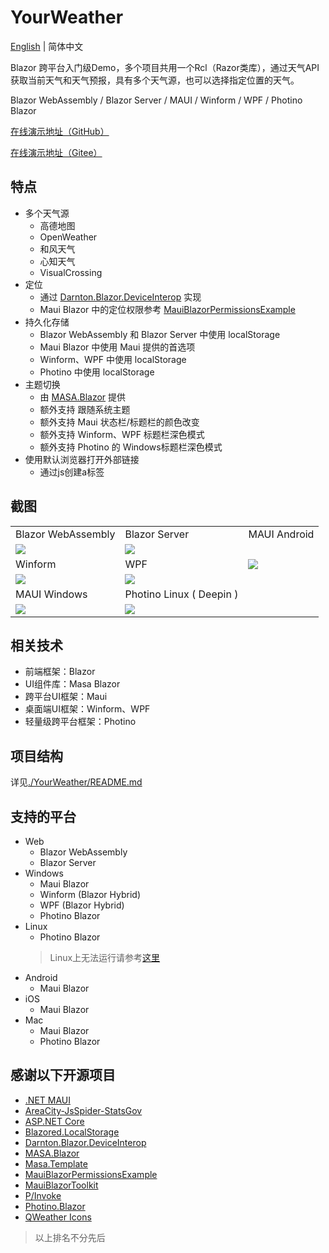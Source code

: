 # YourWeather

[English](./README.en.md) | 简体中文

Blazor 跨平台入门级Demo，多个项目共用一个Rcl（Razor类库），通过天气API获取当前天气和天气预报，具有多个天气源，也可以选择指定位置的天气。

Blazor WebAssembly / Blazor Server / MAUI / Winform / WPF / Photino Blazor

[在线演示地址（GitHub）](https://yu-core.github.io/YourWeather/)

[在线演示地址（Gitee）](https://yu-core.gitee.io/yourweather/)

## 特点
- 多个天气源
	- 高德地图
	- OpenWeather
	- 和风天气
	- 心知天气
	- VisualCrossing
- 定位
	- 通过 [Darnton.Blazor.DeviceInterop](https://github.com/darnton/BlazorDeviceInterop) 实现
	- Maui Blazor 中的定位权限参考 [MauiBlazorPermissionsExample](https://github.com/MackinnonBuck/MauiBlazorPermissionsExample)
- 持久化存储
	- Blazor WebAssembly 和 Blazor Server 中使用 localStorage
	- Maui Blazor 中使用 Maui 提供的首选项
	- Winform、WPF 中使用 localStorage
	- Photino 中使用 localStorage
- 主题切换
	- 由 [MASA.Blazor](https://github.com/BlazorComponent/MASA.Blazor) 提供
	- 额外支持 跟随系统主题
	- 额外支持 Maui 状态栏/标题栏的颜色改变
	- 额外支持 Winform、WPF 标题栏深色模式
	- 额外支持 Photino 的 Windows标题栏深色模式
- 使用默认浏览器打开外部链接
	- 通过js创建a标签

## 截图
<table>
	<tr>
		<td>Blazor WebAssembly</td>
		<td>Blazor Server</td>
		<td>MAUI Android</td>
	</tr>
	<tr>
		<td><img src="https://github.com/Yu-Core/YourWeather/assets/96511239/3001356d-55ef-4c95-8200-81fe6cb12e48"/></td>
		<td><img src="https://github.com/Yu-Core/YourWeather/assets/96511239/2ef5c1d2-9954-4f99-80ae-9540ba9aeb1e"/></td>
		<td rowspan="3"><img src="https://github.com/Yu-Core/YourWeather/assets/96511239/c4eb9369-f8a2-49d8-8b47-fe3bec68a2b5"/></td>
	</tr>
	<tr>
		<td>Winform</td>
		<td>WPF</td>
	</tr>
	<tr>
		<td><img src="https://github.com/Yu-Core/YourWeather/assets/96511239/b98c602f-c136-4553-a604-58a391f6e502"/></td>
		<td><img src="https://github.com/Yu-Core/YourWeather/assets/96511239/8aa96bfb-144a-417f-b3fb-757f852f0ecf"/></td>
	</tr>
	<tr>
		<td>MAUI Windows</td>
		<td>Photino Linux ( Deepin )</td>
	</tr>
	<tr>
		<td><img src="https://github.com/Yu-Core/YourWeather/assets/96511239/8ebe9733-5713-4430-94a6-c512ec6e32e0"/></td>
		<td><img src="https://github.com/Yu-Core/YourWeather/assets/96511239/d89e4562-0c08-4dba-a22a-a4265d6336d1"/></td>
	</tr>
</table>

## 相关技术
- 前端框架：Blazor
- UI组件库：Masa Blazor
- 跨平台UI框架：Maui
- 桌面端UI框架：Winform、WPF
- 轻量级跨平台框架：Photino

## 项目结构
详见[./YourWeather/README.md](./YourWeather/README.md)

## 支持的平台
- Web
	- Blazor WebAssembly
	- Blazor Server
- Windows
	- Maui Blazor
	- Winform (Blazor Hybrid)
	- WPF (Blazor Hybrid)
	- Photino Blazor
- Linux
	- Photino Blazor
	> Linux上无法运行请参考[这里](https://github.com/tryphotino/photino.Blazor/issues/81)
- Android
	- Maui Blazor
- iOS
	- Maui Blazor
- Mac
	- Maui Blazor
	- Photino Blazor

## 感谢以下开源项目
- [.NET MAUI](https://github.com/dotnet/maui)
- [AreaCity-JsSpider-StatsGov](https://github.com/xiangyuecn/AreaCity-JsSpider-StatsGov)
- [ASP.NET Core](https://github.com/dotnet/aspnetcore)
- [Blazored.LocalStorage](https://github.com/Blazored/LocalStorage)
- [Darnton.Blazor.DeviceInterop](https://github.com/darnton/BlazorDeviceInterop)
- [MASA.Blazor](https://github.com/BlazorComponent/MASA.Blazor)
- [Masa.Template](https://github.com/masastack/MASA.Template)
- [MauiBlazorPermissionsExample](https://github.com/MackinnonBuck/MauiBlazorPermissionsExample)
- [MauiBlazorToolkit](https://github.com/Yu-Core/MauiBlazorToolkit)
- [P/Invoke](https://github.com/dotnet/pinvoke)
- [Photino.Blazor](https://github.com/tryphotino/photino.Blazor)
- [QWeather Icons](https://github.com/qwd/Icons)
> 以上排名不分先后
